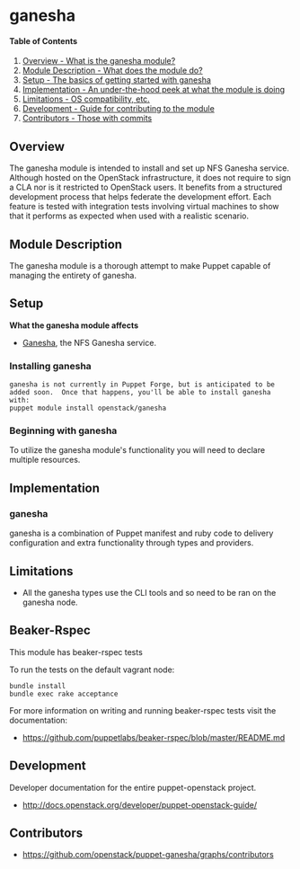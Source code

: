 ganesha
=======

#### Table of Contents

1. [Overview - What is the ganesha module?](#overview)
2. [Module Description - What does the module do?](#module-description)
3. [Setup - The basics of getting started with ganesha](#setup)
4. [Implementation - An under-the-hood peek at what the module is doing](#implementation)
5. [Limitations - OS compatibility, etc.](#limitations)
6. [Development - Guide for contributing to the module](#development)
7. [Contributors - Those with commits](#contributors)

Overview
--------

The ganesha module is intended to install and set up NFS Ganesha service. Although hosted on the OpenStack infrastructure, it does not require to sign a CLA nor is it restricted to OpenStack users. It benefits from a structured development process that helps federate the development effort. Each feature is tested with integration tests involving virtual machines to show that it performs as expected when used with a realistic scenario.

Module Description
------------------

The ganesha module is a thorough attempt to make Puppet capable of managing the entirety of ganesha.

Setup
-----

**What the ganesha module affects**

* [Ganesha](https://launchpad.net/puppet-ganesha/), the NFS Ganesha service.

### Installing ganesha

    ganesha is not currently in Puppet Forge, but is anticipated to be added soon.  Once that happens, you'll be able to install ganesha with:
    puppet module install openstack/ganesha

### Beginning with ganesha

To utilize the ganesha module's functionality you will need to declare multiple resources.

Implementation
--------------

### ganesha

ganesha is a combination of Puppet manifest and ruby code to delivery configuration and extra functionality through types and providers.

Limitations
------------

* All the ganesha types use the CLI tools and so need to be ran on the ganesha node.

Beaker-Rspec
------------

This module has beaker-rspec tests

To run the tests on the default vagrant node:

```shell
bundle install
bundle exec rake acceptance
```

For more information on writing and running beaker-rspec tests visit the documentation:

* https://github.com/puppetlabs/beaker-rspec/blob/master/README.md

Development
-----------

Developer documentation for the entire puppet-openstack project.

* http://docs.openstack.org/developer/puppet-openstack-guide/

Contributors
------------

* https://github.com/openstack/puppet-ganesha/graphs/contributors
